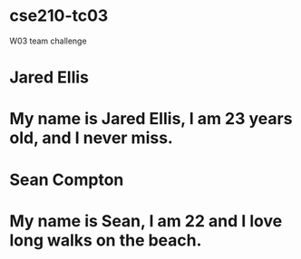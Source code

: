 # cse210-tc03
W03 team challenge
# Jared Ellis
# My name is Jared Ellis, I am 23 years old, and I never miss. 

# Sean Compton
# My name is Sean, I am 22 and I love long walks on the beach.